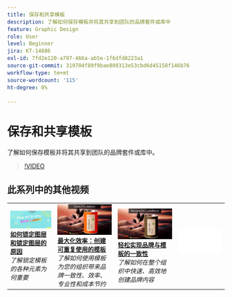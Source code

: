 ```yaml
---
title: 保存和共享模板
description: 了解如何保存模板并将其共享到团队的品牌套件或库中
feature: Graphic Design
role: User
level: Beginner
jira: KT-14886
exl-id: 7fd2e120-a797-466a-ab5e-1f6dfd8223a1
source-git-commit: 319704f89f9bae809313e53cbd6d45158f146b76
workflow-type: tm+mt
source-wordcount: '115'
ht-degree: 0%

---
```


# 保存和共享模板

了解如何保存模板并将其共享到团队的品牌套件或库中。

>[!VIDEO](https://video.tv.adobe.com/v/3427098?quality=12&learn=on&hidetitle=true)

## 此系列中的其他视频

<table style="table-layout:fixed">
<tr>
    <td>
        <a href="lock-layers.md">
            <img alt="如何以及为何锁定图层" src="assets/lock-layers.png" />
        </a>
        <div>
            <a href="lock-layers.md"><strong>如何锁定图层和锁定图层的原因</strong></a>
            </div>
            <em>了解锁定模板的各种元素为何重要</em>
            <br>
    </td>
    <td>
         <a href="create-templates.md">
            <img alt="最大化效率：创建可重复使用的模板" src="assets/create-template.png" />
         </a>
         <div>
         <a href="create-templates.md"><strong>最大化效率：创建可重复使用的模板</strong></a>
         </div>
         <em>了解如何使用模板为您的组织带来品牌一致性、效率、专业性和成本节约</em>
         <br>
   </td>
    <td>
         <a href="use-templates.md">
            <img alt="轻松实现品牌与模板的一致性" src="assets/use-templates.png" />
         </a>
         <div>
         <a href="use-templates.md"><strong>轻松实现品牌与模板的一致性</strong></a>
         </div>
         <em>了解如何在整个组织中快速、高效地创建品牌内容</em>
         <br>
   </td>
    <td>
      <img alt="间隔物" src="../assets/Whitespacer.png" />
      <div>
      <br>
    </td>
</tr>
</table>
